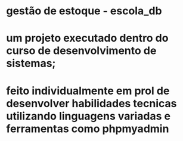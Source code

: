 # gestão de estoque - escola_db
# um projeto executado dentro do curso de desenvolvimento de sistemas;
# feito individualmente em prol de desenvolver habilidades tecnicas utilizando linguagens variadas e ferramentas como phpmyadmin
